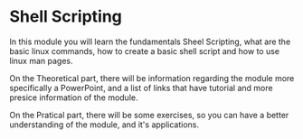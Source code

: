# Shell Scripting

In this module you will learn the fundamentals Sheel Scripting, what are the basic linux commands, how to create a basic shell script and how to use linux man pages.

On the Theoretical part, there will be information regarding the module more specifically a PowerPoint, and a list of links that have tutorial and more presice information of the module.

On the Pratical part, there will be some exercises, so you can have a better understanding of the module, and it's applications.

